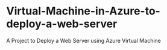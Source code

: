 # Virtual-Machine-in-Azure-to-deploy-a-web-server
A Project to Deploy a Web Server using Azure Virtual Machine
